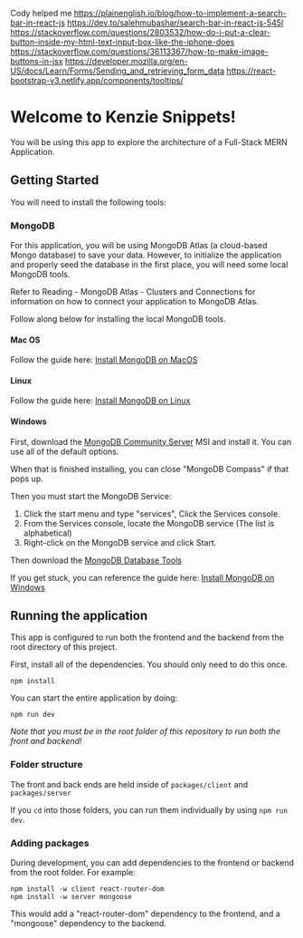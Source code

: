 Cody helped me
https://plainenglish.io/blog/how-to-implement-a-search-bar-in-react-js
https://dev.to/salehmubashar/search-bar-in-react-js-545l
https://stackoverflow.com/questions/2803532/how-do-i-put-a-clear-button-inside-my-html-text-input-box-like-the-iphone-does
https://stackoverflow.com/questions/36113367/how-to-make-image-buttons-in-jsx
https://developer.mozilla.org/en-US/docs/Learn/Forms/Sending_and_retrieving_form_data
https://react-bootstrap-v3.netlify.app/components/tooltips/

# Welcome to Kenzie Snippets!

You will be using this app to explore the architecture of a Full-Stack MERN Application.

## Getting Started

You will need to install the following tools:

### MongoDB

For this application, you will be using MongoDB Atlas (a cloud-based Mongo database) to save your data. However, to initialize the application and properly seed the database in the first place, you will need some local MongoDB tools.

Refer to Reading - MongoDB Atlas - Clusters and Connections for information on how to connect your application to MongoDB Atlas.

Follow along below for installing the local MongoDB tools.

#### Mac OS

Follow the guide here: [Install MongoDB on MacOS](https://docs.mongodb.com/manual/tutorial/install-mongodb-on-os-x/)

#### Linux

Follow the guide here: [Install MongoDB on Linux](https://docs.mongodb.com/manual/administration/install-on-linux/)

#### Windows

First, download the [MongoDB Community Server](https://fastdl.mongodb.org/windows/mongodb-windows-x86_64-4.4.6-signed.msi) MSI and install it. You can use all of the default options.

When that is finished installing, you can close "MongoDB Compass" if that pops up.

Then you must start the MongoDB Service:

1. Click the start menu and type "services", Click the Services console.
2. From the Services console, locate the MongoDB service (The list is alphabetical)
3. Right-click on the MongoDB service and click Start.

Then download the [MongoDB Database Tools](https://fastdl.mongodb.org/tools/db/mongodb-database-tools-windows-x86_64-100.3.1.msi)

If you get stuck, you can reference the guide here: [Install MongoDB on Windows](https://docs.mongodb.com/manual/tutorial/install-mongodb-on-windows/)

## Running the application

This app is configured to run both the frontend and the backend from the root directory of this project.

First, install all of the dependencies. You should only need to do this once.

```
npm install
```

You can start the entire application by doing:

```
npm run dev
```

_Note that you must be in the root folder of this repository to run both the front and backend!_

### Folder structure

The front and back ends are held inside of `packages/client` and `packages/server`

If you `cd` into those folders, you can run them individually by using `npm run dev`.

### Adding packages

During development, you can add dependencies to the frontend or backend from the root folder. For example:

```
npm install -w client react-router-dom
npm install -w server mongoose
```

This would add a "react-router-dom" dependency to the frontend, and a "mongoose" dependency to the backend.

